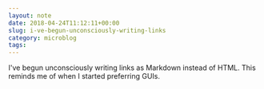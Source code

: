 ```yaml
---
layout: note
date: 2018-04-24T11:12:11+00:00
slug: i-ve-begun-unconsciously-writing-links
category: microblog
tags:
---
```

I've begun unconsciously writing links as Markdown instead of HTML. This reminds me of when I started preferring GUIs.

